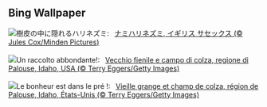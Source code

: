 ## Bing Wallpaper
![](https://www.bing.com/th?id=OHR.AutumnHedgehog_JA-JP5112338279_UHD.jpg&w=1000)樹皮の中に隠れるハリネズミ:&nbsp;&ensp;[ナミハリネズミ, イギリス サセックス (© Jules Cox/Minden Pictures)](https://www.bing.com/th?id=OHR.AutumnHedgehog_JA-JP5112338279_UHD.jpg)
<br><br/>
![](https://www.bing.com/th?id=OHR.IdahoBarn_IT-IT0454477337_UHD.jpg&w=1000)Un raccolto abbondante!:&nbsp;&ensp;[Vecchio fienile e campo di colza, regione di Palouse, Idaho, USA (© Terry Eggers/Getty Images)](https://www.bing.com/th?id=OHR.IdahoBarn_IT-IT0454477337_UHD.jpg)
<br><br/>
![](https://www.bing.com/th?id=OHR.IdahoBarn_FR-FR2310070103_UHD.jpg&w=1000)Le bonheur est dans le pré !:&nbsp;&ensp;[Vieille grange et champ de colza, région de Palouse, Idaho, États-Unis (© Terry Eggers/Getty Images)](https://www.bing.com/th?id=OHR.IdahoBarn_FR-FR2310070103_UHD.jpg)
<br><br/>
